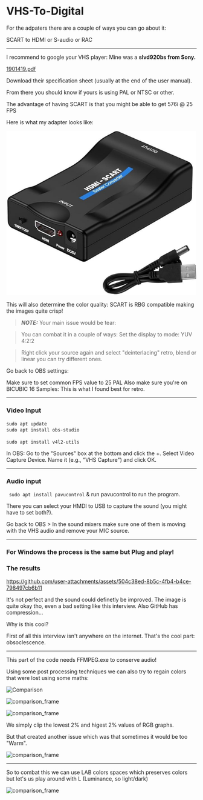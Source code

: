 # VHS-To-Digital

For the adpaters there are a couple of ways you can go about it:

SCART to HDMI or S-audio or RAC 

-----

I recommend to google your VHS player: Mine was a **slvd920bs from Sony.**

[1901419.pdf](https://github.com/user-attachments/files/18293494/1901419.pdf)

Download their specification sheet (usually at the end of the user manual). 

From there you should know if yours is using PAL or NTSC or other. 

The advantage of having SCART is that you might be able to get 576i @ 25 FPS

Here is what my adapter looks like:

![Adapter](/sc.png)



This will also determine the color quality: SCART is RBG compatible making the images quite crisp! 

> **_NOTE:_** Your main issue would be tear:

> You can combat it in a couple of ways:
> Set the display to mode: YUV 4:2:2

> Right click your source again and select "deinterlacing" retro, blend or linear you can try different ones. 

Go back to OBS settings: 

Make sure to set common FPS value to 25 PAL
Also make sure you're on BICUBIC 16 Samples: This is what I found best for retro. 

----
### Video Input

```
sudo apt update
sudo apt install obs-studio

sudo apt install v4l2-utils
```

In OBS:
Go to the "Sources" box at the bottom and click the +.
Select Video Capture Device.
Name it (e.g., "VHS Capture") and click OK.

----
### Audio input

``` sudo apt install pavucontrol```
& run pavucontrol to run the program. 

There you can select your HMDI to USB to capture the sound (you might have to set both?). 

Go back to OBS > In the sound mixers make sure one of them is moving with the VHS audio and remove your MIC source.

---

### For Windows the process is the same but Plug and play!

### The results

https://github.com/user-attachments/assets/504c38ed-8b5c-4fb4-b4ce-798497cb6b11


It's not perfect and the sound could definetly be improved. The image is quite okay tho, even a bad setting like this interview. Also GitHub has compression...

Why is this cool? 

First of all this interview isn't anywhere on the internet. That's the cool part: obsoclescence. 


----

This part of the code needs FFMPEG.exe to conserve audio!

Using some post processing techniques we can also try to regain colors that were lost using some maths: 

![Comparison](/comparison_frame.png)

![comparison_frame](https://github.com/user-attachments/assets/c76e357f-eabb-4ce1-9f48-839a57e2afdc)

![comparison_frame](https://github.com/user-attachments/assets/f6b0b0cb-7037-4bc5-aa22-ef40cad85cf9)

We simply clip the lowest 2% and higest 2% values of RGB graphs.

But that created another issue which was that sometimes it would be too "Warm". 

![comparison_frame](https://github.com/user-attachments/assets/81f373de-4d07-4cec-a29d-965b47fd6eec)


----

So to combat this we can use LAB colors spaces which preserves colors but let's us play around with L (Luminance, so light/dark)

![comparison_frame](https://github.com/user-attachments/assets/c3e7435d-0918-4c83-9018-d643b83be114)




